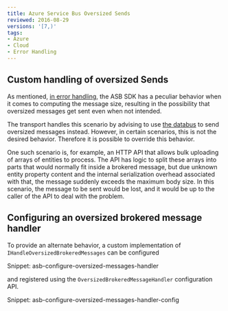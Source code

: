 ```yaml
---
title: Azure Service Bus Oversized Sends
reviewed: 2016-08-29
versions: '[7,)'
tags:
- Azure
- Cloud
- Error Handling
---
```


## Custom handling of oversized Sends

As mentioned, [in error handling](error-handling.md#message-size-problems), the ASB SDK has a peculiar behavior when it comes to computing the message size, resulting in the possibility that oversized messages get sent even when not intended.

The transport handles this scenario by advising to use [the databus](/nservicebus/messaging/databus/) to send oversized messages instead. However, in certain scenarios, this is not the desired behavior. Therefore it is possible to override this behavior.

One such scenario is, for example, an HTTP API that allows bulk uploading of arrays of entities to process. The API has logic to split these arrays into parts that would normally fit inside a brokered message, but due unknown entity property content and the internal serialization overhead associated with that, the message suddenly exceeds the maximum body size. In this scenario, the message to be sent would be lost, and it would be up to the caller of the API to deal with the problem.  

## Configuring an oversized brokered message handler

To provide an alternate behavior, a custom implementation of `IHandleOversizedBrokeredMessages` can be configured

Snippet: asb-configure-oversized-messages-handler

and registered using the `OversizedBrokeredMessageHandler` configuration API.

Snippet: asb-configure-oversized-messages-handler-config
